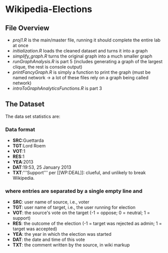 # Wikipedia-Elections


## File Overview
- _proj1.R_ is the main/master file, running it should complete the entire lab at once
- _initialization.R_ loads the cleaned dataset and turns it into a graph
- _simplify_graph.R_ turns the original graph into a much smaller graph
- _runGraphAnalysis.R_ is part 5 (includes generating a graph of the largest clique, the rest is console output)
- _printFancyGraph.R_ is simply a function to print the graph (must be named network -> a lot of these files rely on a graph being called network)
- _introToGraphAnalyticsFunctions.R_ is part 3




## The Dataset

The data set statistics are:

### Data format

- **SRC**:Guettarda
- **TGT**:Lord Roem
- **VOT**:1 
- **RES**:1
- **YEA**:2013
- **DAT**:19:53, 25 January 2013
- **TXT**:'''Support''' per [[WP:DEAL]]: clueful, and unlikely to break Wikipedia.

### where entries are separated by a single empty line and 

- **SRC**: user name of source, i.e., voter
- **TGT**: user name of target, i.e., the user running for election
- **VOT**: the source's vote on the target (-1 = oppose; 0 = neutral; 1 = support)
- **RES**: the outcome of the election (-1 = target was rejected as admin; 1 = target was accepted)
- **YEA**: the year in which the election was started
- **DAT**: the date and time of this vote
- **TXT**: the comment written by the source, in wiki markup
